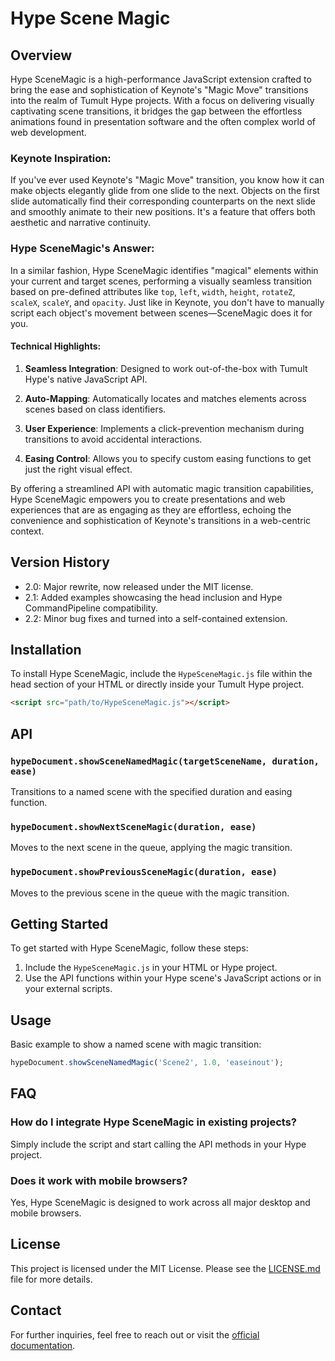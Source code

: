 # Hype Scene Magic

## Overview

Hype SceneMagic is a high-performance JavaScript extension crafted to bring the ease and sophistication of Keynote's "Magic Move" transitions into the realm of Tumult Hype projects. With a focus on delivering visually captivating scene transitions, it bridges the gap between the effortless animations found in presentation software and the often complex world of web development.

### Keynote Inspiration:

If you've ever used Keynote's "Magic Move" transition, you know how it can make objects elegantly glide from one slide to the next. Objects on the first slide automatically find their corresponding counterparts on the next slide and smoothly animate to their new positions. It's a feature that offers both aesthetic and narrative continuity.

### Hype SceneMagic's Answer:

In a similar fashion, Hype SceneMagic identifies "magical" elements within your current and target scenes, performing a visually seamless transition based on pre-defined attributes like `top`, `left`, `width`, `height`, `rotateZ`, `scaleX`, `scaleY`, and `opacity`. Just like in Keynote, you don't have to manually script each object's movement between scenes—SceneMagic does it for you.

#### Technical Highlights:

1. **Seamless Integration**: Designed to work out-of-the-box with Tumult Hype's native JavaScript API.

2. **Auto-Mapping**: Automatically locates and matches elements across scenes based on class identifiers.

3. **User Experience**: Implements a click-prevention mechanism during transitions to avoid accidental interactions.

4. **Easing Control**: Allows you to specify custom easing functions to get just the right visual effect.

By offering a streamlined API with automatic magic transition capabilities, Hype SceneMagic empowers you to create presentations and web experiences that are as engaging as they are effortless, echoing the convenience and sophistication of Keynote's transitions in a web-centric context.

## Version History

- 2.0: Major rewrite, now released under the MIT license.
- 2.1: Added examples showcasing the head inclusion and Hype CommandPipeline compatibility.
- 2.2: Minor bug fixes and turned into a self-contained extension.

## Installation

To install Hype SceneMagic, include the `HypeSceneMagic.js` file within the head section of your HTML or directly inside your Tumult Hype project.

```html
<script src="path/to/HypeSceneMagic.js"></script>
```

## API

### `hypeDocument.showSceneNamedMagic(targetSceneName, duration, ease)`

Transitions to a named scene with the specified duration and easing function.

### `hypeDocument.showNextSceneMagic(duration, ease)`

Moves to the next scene in the queue, applying the magic transition.

### `hypeDocument.showPreviousSceneMagic(duration, ease)`

Moves to the previous scene in the queue with the magic transition.

## Getting Started

To get started with Hype SceneMagic, follow these steps:

1. Include the `HypeSceneMagic.js` in your HTML or Hype project.
2. Use the API functions within your Hype scene's JavaScript actions or in your external scripts.

## Usage

Basic example to show a named scene with magic transition:

```javascript
hypeDocument.showSceneNamedMagic('Scene2', 1.0, 'easeinout');
```

## FAQ

### How do I integrate Hype SceneMagic in existing projects?

Simply include the script and start calling the API methods in your Hype project.

### Does it work with mobile browsers?

Yes, Hype SceneMagic is designed to work across all major desktop and mobile browsers.

## License

This project is licensed under the MIT License. Please see the [LICENSE.md](LICENSE.md) file for more details.

## Contact

For further inquiries, feel free to reach out or visit the [official documentation](https://maxziebell.de).
